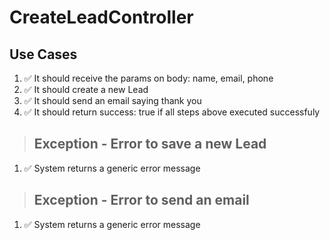 # CreateLeadController

## Use Cases

1. ✅ It should receive the params on body: name, email, phone
2. ✅ It should create a new Lead
3. ✅ It should send an email saying thank you
4. ✅ It should return success: true if all steps above executed successfuly

> ## Exception - Error to save a new Lead

1. ✅ System returns a generic error message

> ## Exception - Error to send an email

1. ✅ System returns a generic error message
